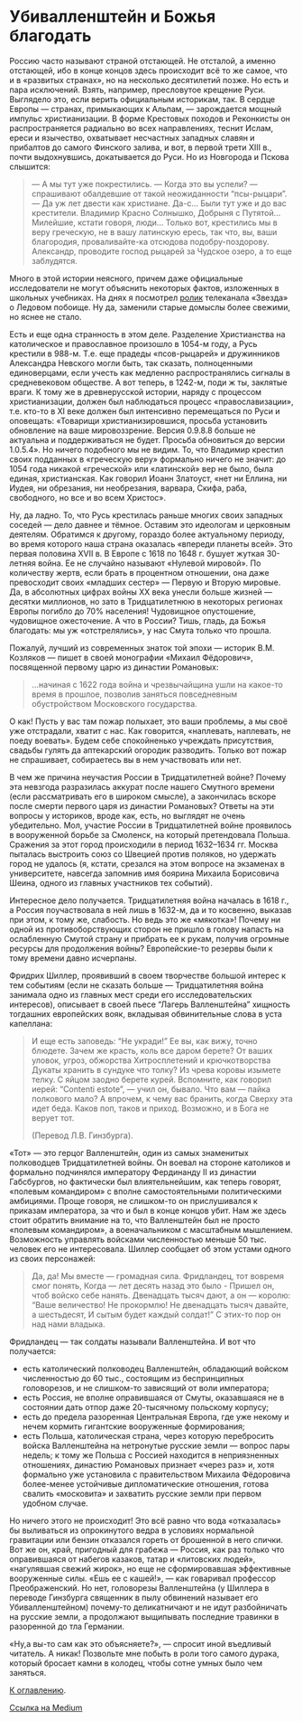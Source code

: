 # Убивалленштейн и Божья благодать

Россию часто называют страной отстающей. Не отсталой, а именно отстающей, ибо в конце концов здесь происходит всё то же самое, что и в «развитых странах», но на несколько десятилетий позже. Но есть и пара исключений. Взять, например, пресловутое крещение Руси. Выглядело это, если верить официальным историкам, так. В сердце Европы — странах, примыкающих к Альпам, — зарождается мощный импульс христианизации. В форме Крестовых походов и Реконкисты он распространяется радиально во всех направлениях, теснит Ислам, ереси и язычество, охватывает несчастных западных славян и прибалтов до самого Финского залива, и вот, в первой трети XIII в., почти выдохнувшись, докатывается до Руси. Но из Новгорода и Пскова слышится:
 
> — А мы тут уже покрестились.
> — Когда это вы успели? — спрашивают обалдевшие от такой неожиданности “псы-рыцари”.
> — Да уж лет двести как христиане. Да-с… Были тут уже и до вас крестители. Владимир Красно Солнышко, Добрыня с Путятой… Милейшие, кстати говоря, люди… Только вот, крестились мы в веру греческую, не в вашу латинскую ересь, так что, вы, ваши благородия, проваливайте-ка отсюдова подобру-поздорову. Александр, проводите господ рыцарей за Чудское озеро, а то еще заблудятся.

Много в этой истории неясного, причем даже официальные исследователи не могут объяснить некоторых фактов, изложенных в школьных учебниках. На днях я посмотрел [ролик](https://www.youtube.com/watch?v=k5Lej0575K0) телеканала «Звезда» о Ледовом побоище. Ну да, заменили старые домыслы более свежими, но яснее не стало.

Есть и еще одна странность в этом деле. Разделение Христианства на католическое и православное произошло в 1054-м году, а Русь крестили в 988-м. Т.е. еще прадеды «псов-рыцарей» и дружинников Александра Невского могли быть, так сказать, полноценными единоверцами, если учесть как медленно распространялись сигналы в средневековом обществе. А вот теперь, в 1242-м, поди ж ты, заклятые враги. К тому же в древнерусской истории, наряду с процессом христианизации, должен был наблюдаться процесс «православизации», т.е. кто-то в XI веке должен был интенсивно перемещаться по Руси и оповещать: «Товарищи христианизировшися, просьба установить обновление на ваше мировоззрение. Версия 0.9.8.8 больше не актуальна и поддерживаться не будет. Просьба обновиться до версии 1.0.5.4». Но ничего подобного мы не видим. То, что Владимир крестил своих подданных в «греческую веру» формально ничего не значит: до 1054 года никакой «греческой» или «латинской» вер не было, была единая, христианская. Как говорил Иоанн Златоуст, «нет ни Еллина, ни Иудея, ни обрезания, ни необрезания, варвара, Скифа, раба, свободного, но все и во всем Христос».

Ну, да ладно. То, что Русь крестилась раньше многих своих западных соседей — дело давнее и тёмное. Оставим это идеологам и церковным деятелям. Обратимся к другому, гораздо более актуальному периоду, во время которого наша страна оказалась «впереди планеты всей». Это первая половина XVII в. В Европе с 1618 по 1648 г. бушует жуткая 30-летняя война. Ее не случайно называют «Нулевой мировой». По количеству жертв, если брать в процентном отношении, она даже превосходит своих «младших сестер» — Первую и Вторую мировые. Да, в абсолютных цифрах войны XX века унесли больше жизней — десятки миллионов, но зато в Тридцатилетнюю в некоторых регионах Европы погибло до 70% населения! Чудовищное опустошение, чудовищное ожесточение. А что в России? Тишь, гладь, да Божья благодать: мы уж «отстрелялись», у нас Смута только что прошла.

Пожалуй, лучший из современных знаток той эпохи — историк В.М. Козляков — пишет в своей монографии «Михаил Фёдорович», посвященной первому царю из династии Романовых:

> …начиная с 1622 года война и чрезвычайщина ушли на какое-то время в прошлое, позволив заняться повседневным обустройством Московского государства.

О как! Пусть у вас там пожар полыхает, это ваши проблемы, а мы своё уже отстрадали, хватит с нас. Как говорится, «наплевать, наплевать, не поеду воевать». Будем себе спокойненько учреждать присутствия, свадьбы гулять да аптекарский огородик разводить. Только вот пожар не спрашивает, собираетесь вы в нем участвовать или нет.

В чем же причина неучастия России в Тридцатилетней войне? Почему эта невзгода разразилась аккурат после нашего Смутного времени (если рассматривать его в широком смысле), а закончилась вскоре после смерти первого царя из династии Романовых? Ответы на эти вопросы у историков, вроде как, есть, но выглядят не очень убедительно. Мол, участие России в Тридцатилетней войне проявилось в вооруженной борьбе за Смоленск, на который претендовала Польша. Сражения за этот город происходили в период 1632–1634 гг. Москва пыталась выстроить союз со Швецией против поляков, но удержать город не удалось (я, кстати, срезался на этом вопросе на экзаменах в университете, навсегда запомнив имя боярина Михаила Борисовича Шеина, одного из главных участников тех событий).

Интересное дело получается. Тридцатилетняя война началась в 1618 г., а Россия поучаствовала в ней лишь в 1632-м, да и то косвенно, выказав при этом, к тому же, слабость. Но ведь это же «мякотка»! Почему ни одной из противоборствующих сторон не пришло в голову напасть на ослабленную Смутой страну и прибрать ее к рукам, получив огромные ресурсы для продолжения войны? Европейские-то резервы были к тому времени давно исчерпаны.

Фридрих Шиллер, проявивший в своем творчестве большой интерес к тем событиям (если не сказать больше — Тридцатилетняя война занимала одно из главных мест среди его исследовательских интересов), описывает в своей пьесе “Лагерь Валленштейна” хищность тогдашних европейских вояк, вкладывая обвинительные слова в уста капеллана:

> И еще есть заповедь: “Не укради!”
> Ее вы, как вижу, точно блюдете.
> Зачем же красть, коль все даром берете?
> От ваших уловок, угроз, обжорства
> Хитросплетений и крючкотворства
> Дукаты хранить в сундуке что толку?
> Из чрева коровы изымете телку.
> С яйцом заодно берете курей.
> Вспомните, как говорил иерей:
> “Contenti estote”, — учил он, бывало.
> Что вам — пайка полкового мало?
> А впрочем, к чему вас бранить, когда
> Сверху эта идет беда.
> Каков поп, таков и приход.
> Возможно, и в Бога не верует тот.
> 
> (Перевод Л.В. Гинзбурга).

«Тот» — это герцог Валленштейн, один из самых знаменитых полководцев Тридцатилетней войны. Он воевал на стороне католиков и формально подчинялся императору Фердинанду II из династии Габсбургов, но фактически был влиятельнейшим, как теперь говорят, «полевым командиром» с вполне самостоятельными политическими амбициями. Проще говоря, не слишком-то он прислушивался к приказам императора, за что и был в конце концов убит. Нам же здесь стоит обратить внимание на то, что Валленштейн был не просто «полевым командиром», а военачальником с масштабным мышлением. Возможность управлять войсками численностью меньше 50 тыс. человек его не интересовала. Шиллер сообщает об этом устами одного из своих персонажей:

> Да, да! Мы вместе — громадная сила.
> Фридландец, тот вовремя смог понять,
> Когда — лет десять назад это было -
> Пришел он, чтоб войско себе нанять.
> Двенадцать тысяч дают, а он — королю:
> “Ваше величество! Не прокормлю!
> Не двенадцать тысяч давайте, а шестьдесят,
> И сытым будет каждый солдат!”
> С этих-то пор он над нами владыка.

Фридландец — так солдаты называли Валленштейна. И вот что получается:

* есть католический полководец Валленштейн, обладающий войском численностью до 60 тыс., состоящим из беспринципных головорезов, и не слишком-то зависящий от воли императора;
* есть Россия, не вполне оправившаяся от Смуты, оказавшаяся не в состоянии дать отпор даже 20-тысячному польскому корпусу;
* есть до предела разоренная Центральная Европа, где уже некому и нечем кормить гигантские вооруженные формирования;
* есть Польша, католическая страна, через которую перебросить войска Валленштейна на нетронутые русские земли — вопрос пары недель; к тому же Польша с Россией находится в неприязненных отношениях, династию Романовых признает «через раз» и, хотя формально уже установила с правительством Михаила Фёдоровича более-менее устойчивые дипломатические отношения, готова свалить «московита» и захватить русские земли при первом удобном случае.

Но ничего этого не происходит! Это всё равно что вода «отказалась» бы выливаться из опрокинутого ведра в условиях нормальной гравитации или бензин отказался гореть от брошенной в него спички. Вот же он, край, пригодный для грабежа — Россия, как раз только что оправившаяся от набегов казаков, татар и «литовских людей», «нагулявшая свежий жирок», но еще не сформировавшая эффективные вооруженные силы. «Ешь ее с кашей!», — как говаривал профессор Преображенский. Но нет, головорезы Валленштейна (у Шиллера в переводе Гинзбурга священник в пылу обвинений называет его Убивалленштейном) почему-то деликатничают и не идут разбойничать на русские земли, а продолжают выщипывать последние травинки в разоренной до тла Германии.

«Ну,а вы-то сам как это объясняете?», — спросит иной въедливый читатель. А никак! Позвольте мне побыть в роли того самого дурака, который бросает камни в колодец, чтобы сотне умных было чем заняться.

[К оглавлению](/#toc).

[Ссылка на Medium](https://yababay.medium.com/%D1%83%D0%B1%D0%B8%D0%B2%D0%B0%D0%BB%D0%BB%D0%B5%D0%BD%D1%88%D1%82%D0%B5%D0%B9%D0%BD-%D0%B8-%D0%B1%D0%BE%D0%B6%D1%8C%D1%8F-%D0%B1%D0%BB%D0%B0%D0%B3%D0%BE%D0%B4%D0%B0%D1%82%D1%8C-fa6d2a7295d3)
